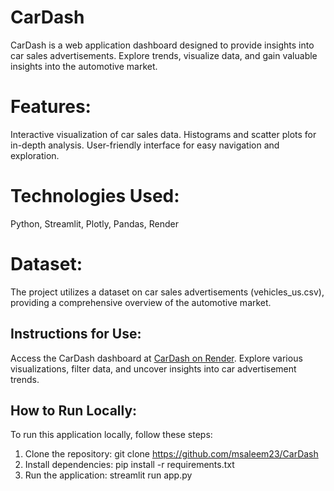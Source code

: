 # CarDash
CarDash is a web application dashboard designed to provide insights into car sales advertisements. Explore trends, visualize data, and gain valuable insights into the automotive market.

# Features:
Interactive visualization of car sales data.
Histograms and scatter plots for in-depth analysis.
User-friendly interface for easy navigation and exploration.

# Technologies Used:
Python, Streamlit, Plotly, Pandas, Render

# Dataset:
The project utilizes a dataset on car sales advertisements (vehicles_us.csv), providing a comprehensive overview of the automotive market.

## Instructions for Use:
Access the CarDash dashboard at [CarDash on Render](https://cardash.onrender.com).
Explore various visualizations, filter data, and uncover insights into car advertisement trends.

## How to Run Locally:
To run this application locally, follow these steps:
1. Clone the repository: git clone <https://github.com/msaleem23/CarDash>
2. Install dependencies: pip install -r requirements.txt
3. Run the application: streamlit run app.py
